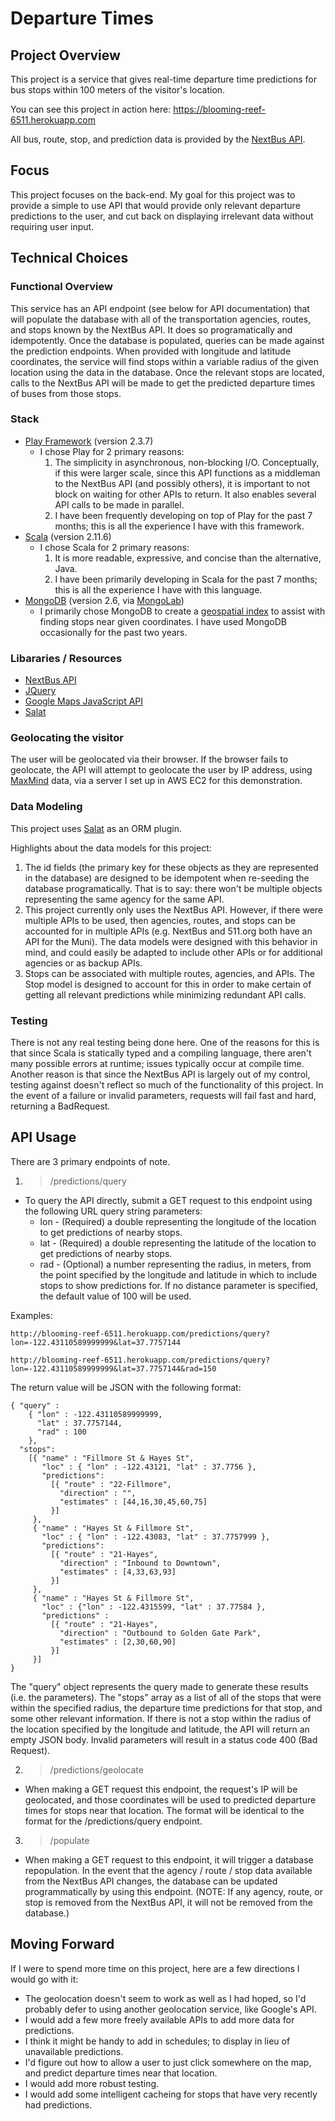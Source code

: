 Departure Times
================

Project Overview
---------
This project is a service that gives real-time departure time predictions for bus stops within 100 meters of the visitor's location.

You can see this project in action here: https://blooming-reef-6511.herokuapp.com

All bus, route, stop, and prediction data is provided by the [NextBus API](http://www.nextbus.com/xmlFeedDocs/NextBusXMLFeed.pdf). 

Focus
------
This project focuses on the back-end. My goal for this project was to provide a simple to use API that would provide only relevant departure predictions to the user, and cut back on displaying irrelevant data without requiring user input.

Technical Choices
------------------
### Functional Overview
This service has an API endpoint (see below for API documentation) that will populate the database with all of the transportation agencies, routes, and stops known by the NextBus API. It does so programatically and idempotently. Once the database is populated, queries can be made against the prediction endpoints. When provided with longitude and latitude coordinates, the service will find stops within a variable radius of the given location using the data in the database. Once the relevant stops are located, calls to the NextBus API will be made to get the predicted departure times of buses from those stops.


### Stack
* [Play Framework](https://www.playframework.com/) (version 2.3.7)
  - I chose Play for 2 primary reasons:
    1. The simplicity in asynchronous, non-blocking I/O. Conceptually, if this were larger scale, since this API functions as a middleman to the NextBus API (and possibly others), it is important to not block on waiting for other APIs to return. It also enables several API calls to be made in parallel.
    2. I have been frequently developing on top of Play for the past 7 months; this is all the experience I have with this framework.
* [Scala](http://www.scala-lang.org/) (version 2.11.6)
  - I chose Scala for 2 primary reasons:
    1. It is more readable, expressive, and concise than the alternative, Java.
    2. I have been primarily developing in Scala for the past 7 months; this is all the experience I have with this language.
* [MongoDB](https://www.mongodb.org/) (version 2.6, via [MongoLab](https://mongolab.com/))
  - I primarily chose MongoDB to create a [geospatial index](http://docs.mongodb.org/manual/core/2dsphere/) to assist with finding stops near given coordinates. I have used MongoDB occasionally for the past two years.


### Libararies / Resources
* [NextBus API](http://www.nextbus.com/xmlFeedDocs/NextBusXMLFeed.pdf)
* [JQuery](https://jquery.com/)
* [Google Maps JavaScript API](https://developers.google.com/maps/documentation/javascript/)
* [Salat](https://github.com/leon/play-salat)


### Geolocating the visitor
The user will be geolocated via their browser. If the browser fails to geolocate, the API will attempt to geolocate the user by IP address, using [MaxMind](https://www.maxmind.com) data, via a server I set up in AWS EC2 for this demonstration.

### Data Modeling
This project uses [Salat](https://github.com/leon/play-salat) as an ORM plugin.

Highlights about the data models for this project:
  1. The id fields (the primary key for these objects as they are represented in the database) are designed to be idempotent when re-seeding the database programatically. That is to say: there won't be multiple objects representing the same agency for the same API.
  2. This project currently only uses the NextBus API. However, if there were multiple APIs to be used, then agencies, routes, and stops can be accounted for in multiple APIs (e.g. NextBus and 511.org both have an API for the Muni). The data models were designed with this behavior in mind, and could easily be adapted to include other APIs or for additional agencies or as backup APIs.
  3. Stops can be associated with multiple routes, agencies, and APIs. The Stop model is designed to account for this in order to make certain of getting all relevant predictions while minimizing redundant API calls.

### Testing
There is not any real testing being done here. One of the reasons for this is that since Scala is statically typed and a compiling language, there aren't many possible errors at runtime; issues typically occur at compile time. Another reason is that since the NextBus API is largely out of my control, testing against doesn't reflect so much of the functionality of this project. In the event of a failure or invalid parameters, requests will fail fast and hard, returning a BadRequest.

API Usage
----------
There are 3 primary endpoints of note.

1. > /predictions/query 
  * To query the API directly, submit a GET request to this endpoint using the following URL query string parameters:
    * lon - (Required) a double representing the longitude of the location to get predictions of nearby stops.
    * lat - (Required) a double representing the latitude of the location to get predictions of nearby stops.
    * rad - (Optional) a number representing the radius, in meters, from the point specified by the longitude and latitude in which to include stops to show predictions for. If no distance parameter is specified, the default value of 100 will be used.

  Examples:
  ```
  http://blooming-reef-6511.herokuapp.com/predictions/query?lon=-122.43110589999999&lat=37.7757144

  http://blooming-reef-6511.herokuapp.com/predictions/query?lon=-122.43110589999999&lat=37.7757144&rad=150
  ```

  The return value will be JSON with the following format:
  ```
  { "query" :
      { "lon" : -122.43110589999999,
        "lat" : 37.7757144,
        "rad" : 100
      },
    "stops":
      [{ "name" : "Fillmore St & Hayes St",
         "loc" : { "lon" : -122.43121, "lat" : 37.7756 },
         "predictions":
           [{ "route" : "22-Fillmore",
             "direction" : "",
             "estimates" : [44,16,30,45,60,75]
           }]
       },
       { "name" : "Hayes St & Fillmore St",
         "loc" : { "lon" : -122.43083, "lat" : 37.7757999 },
         "predictions":
           [{ "route" : "21-Hayes",
             "direction" : "Inbound to Downtown",
             "estimates" : [4,33,63,93]
           }]
       },
       { "name" : "Hayes St & Fillmore St",
         "loc" : {"lon" : -122.4315599, "lat" : 37.77584 },
         "predictions" :
           [{ "route" : "21-Hayes",
             "direction" : "Outbound to Golden Gate Park",
             "estimates" : [2,30,60,90]
           }]
       }]
  }

  ```

  The "query" object represents the query made to generate these results (i.e. the parameters). The "stops" array as a list of all of the stops that were within the specified radius, the departure time predictions for that stop, and some other relevant information. If there is not a stop within the radius of the location specified by the longitude and latitude, the API will return an empty JSON body. Invalid parameters will result in a status code 400 (Bad Request).

2. > /predictions/geolocate
  * When making a GET request this endpoint, the request's IP will be geolocated, and those coordinates will be used to predicted departure times for stops near that location. The format will be identical to the format for the /predictions/query endpoint.

3. > /populate
  * When making a GET request to this endpoint, it will trigger a database repopulation. In the event that the agency / route / stop data available from the NextBus API changes, the database can be updated programmatically by using this endpoint. (NOTE: If any agency, route, or stop is removed from the NextBus API, it will not be removed from the database.) 

Moving Forward 
---------------
If I were to spend more time on this project, here are a few directions I would go with it:
* The geolocation doesn't seem to work as well as I had hoped, so I'd probably defer to using another geolocation service, like Google's API.
* I would add a few more freely available APIs to add more data for predictions. 
* I think it might be handy to add in schedules; to display in lieu of unavailable predictions. 
* I'd figure out how to allow a user to just click somewhere on the map, and predict departure times near that location. 
* I would add more robust testing.
* I would add some intelligent cacheing for stops that have very recently had predictions.
